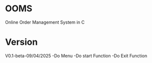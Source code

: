 # OOMS
Online Order Management System in C

# Version 
V0.1-beta-09/04/2025
-Do Menu
-Do start Function
-Do Exit Function